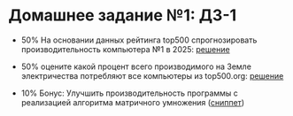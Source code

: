 # Домашнее задание №1: ДЗ-1

* 50% На основании данных рейтинга top500 спрогнозировать  производительность компьютера №1 в 2025: [решение](https://github.com/GimmeDanger/made-hpc-2021/blob/master/hw/1/1_top_1_predict.ipynb)

* 50% оцените какой процент всего производимого на Земле электричества потребляют все компьютеры из top500.org: [решение](https://github.com/GimmeDanger/made-hpc-2021/blob/master/hw/1/2_world_energy_consumption_share.ipynb)

* 10% Бонус: Улучшить производительность программы с реализацией алгоритма матричного умножения ([сниппет](https://bit.ly/339RAhp))

